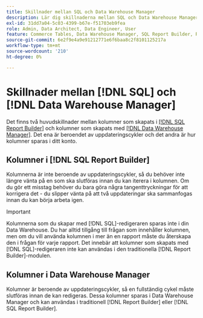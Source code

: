```yaml
---
title: Skillnader mellan SQL och Data Warehouse Manager
description: Lär dig skillnaderna mellan SQL och Data Warehouse Manager.
exl-id: 31dd7a04-5c03-4399-b67e-f51703eb9fea
role: Admin, Data Architect, Data Engineer, User
feature: Commerce Tables, Data Warehouse Manager, SQL Report Builder, Reports
source-git-commit: 6e2f9e4a9e91212771e6f6baa8c2f8101125217a
workflow-type: tm+mt
source-wordcount: '210'
ht-degree: 0%

---
```


# Skillnader mellan [!DNL SQL] och [!DNL Data Warehouse Manager]

Det finns två huvudskillnader mellan kolumner som skapats i [[!DNL SQL Report Builder]](../dev-reports/sql-rpt-bldr.md) och kolumner som skapats med [[!DNL Data Warehouse Manager]](../data-warehouse-mgr/creating-calculated-columns.md). Det ena är beroendet av uppdateringscykler och det andra är hur kolumner sparas i ditt konto.

## Kolumner i [!DNL SQL Report Builder]

Kolumnerna är inte beroende av uppdateringscykler, så du behöver inte längre vänta på en som ska slutföras innan du kan iterera i kolumnen. Om du gör ett misstag behöver du bara göra några tangenttryckningar för att korrigera det - du slipper vänta på att två uppdateringar ska sammanfogas innan du kan börja arbeta igen.

>[!IMPORTANT]
>
>Kolumnerna som du skapar med [!DNL SQL]-redigeraren sparas inte i din Data Warehouse. Du har alltid tillgång till frågan som innehåller kolumnen, men om du vill använda kolumnen i mer än en rapport måste du återskapa den i frågan för varje rapport. Det innebär att kolumner som skapats med [!DNL SQL]-redigeraren inte kan användas i den traditionella [!DNL Report Builder]-modulen.

## Kolumner i Data Warehouse Manager

Kolumner är beroende av uppdateringscykler, så en fullständig cykel måste slutföras innan de kan redigeras. Dessa kolumner sparas i Data Warehouse Manager och kan användas i traditionell [!DNL Report Builder] eller [!DNL SQL Report Builder].
